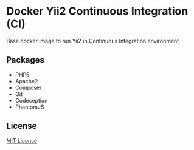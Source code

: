 Docker Yii2 Continuous Integration (CI)
==========================================
Base docker image to run Yii2 in Continuous Integration environment

## Packages
- PHP5
- Apache2
- Composer
- Git
- Codeception
- PhantomJS

## License
[MIT License](http://opensource.org/licenses/MIT)